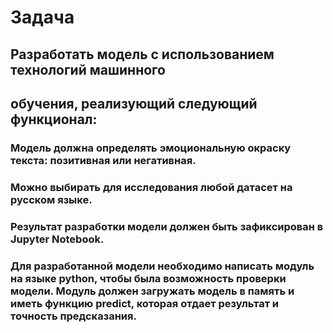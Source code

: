 # Задача
## Разработать модель с использованием технологий машинного
## обучения, реализующий следующий функционал:
  ### Модель должна определять эмоциональную окраску текста: позитивная или негативная.
  ### Можно выбирать для исследования любой датасет на русском языке.
  ### Результат разработки модели должен быть зафиксирован в Jupyter Notebook.
  ### Для разработанной модели необходимо написать модуль на языке python, чтобы была возможность проверки модели. Модуль должен загружать модель в память и иметь функцию predict, которая отдает результат и точность предсказания.
